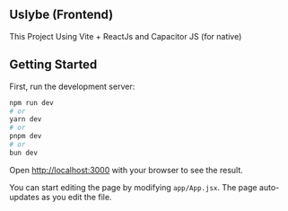 ## Uslybe (Frontend)

This Project Using Vite + ReactJs and Capacitor JS (for native)

## Getting Started

First, run the development server:

```bash
npm run dev
# or
yarn dev
# or
pnpm dev
# or
bun dev
```

Open [http://localhost:3000](http://localhost:5173) with your browser to see the result.

You can start editing the page by modifying `app/App.jsx`. The page auto-updates as you edit the file.
